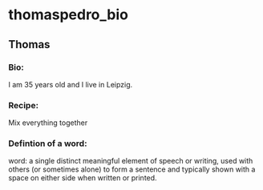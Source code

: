 # thomaspedro_bio

## Thomas

### Bio: 
I am 35 years old and I live in Leipzig.

### Recipe:
Mix everything together

### Defintion of a word:
word: a single distinct meaningful element of speech or writing, used with others (or sometimes alone) to form a sentence and typically shown with a space on either side when written or printed.
